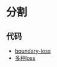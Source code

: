# 分割

## 代码

- [boundary-loss](https://github.com/LIVIAETS/boundary-loss)
- [多种loss](https://github.com/JunMa11/SegWithDistMap)